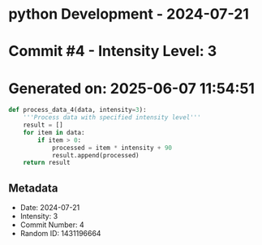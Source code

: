 ﻿# python Development - 2024-07-21
# Commit #4 - Intensity Level: 3
# Generated on: 2025-06-07 11:54:51
```python
def process_data_4(data, intensity=3):
    '''Process data with specified intensity level'''
    result = []
    for item in data:
        if item > 0:
            processed = item * intensity + 90
            result.append(processed)
    return result
```
## Metadata
- Date: 2024-07-21
- Intensity: 3
- Commit Number: 4
- Random ID: 1431196664
